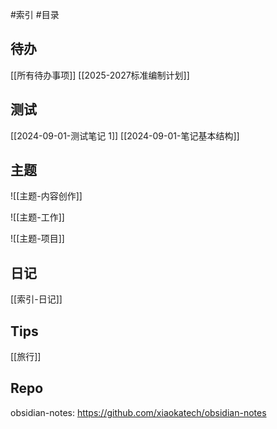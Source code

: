 #索引 #目录
## 待办
[[所有待办事项]]
[[2025-2027标准编制计划]]
## 测试

[[2024-09-01-测试笔记 1]]
[[2024-09-01-笔记基本结构]]

## 主题

![[主题-内容创作]]

![[主题-工作]]


![[主题-项目]]

## 日记

[[索引-日记]]

## Tips
[[旅行]]
## Repo

obsidian-notes: https://github.com/xiaokatech/obsidian-notes

